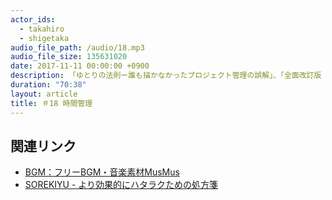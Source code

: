 ```yaml
---
actor_ids:
  - takahiro
  - shigetaka
audio_file_path: /audio/18.mp3
audio_file_size: 135631020
date: 2017-11-11 00:00:00 +0900
description: 「ゆとりの法則ー誰も描かなかったプロジェクト管理の誤解」、「全面改訂版 はじめてのGTD ストレスフリーの整理術」。
duration: "70:38"
layout: article
title: ＃18 時間管理
---
```


## 関連リンク

- [BGM：フリーBGM・音楽素材MusMus](http://musmus.main.jp/)
- [SOREKIYU - より効果的にハタラクための処方箋](https://sorekiyu.jp)
